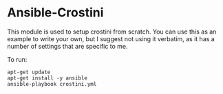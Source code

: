 # Ansible-Crostini

This module is used to setup crostini from scratch.
You can use this as an example to write your own, but I suggest not using it 
verbatim, as it has a number of settings that are specific to me.


To run:
```
apt-get update
apt-get install -y ansible
ansible-playbook crostini.yml
```
